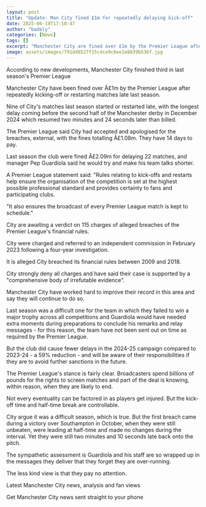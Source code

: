 ```yaml
---
layout: post
title: "Update: Man City fined £1m for repeatedly delaying kick-off"
date: 2025-06-19T17:10:47
author: "badely"
categories: [News]
tags: []
excerpt: "Manchester City are fined over £1m by the Premier League after repeatedly kicking-off late in matches last season."
image: assets/images/791dd8527f15cdce9c6ee1e0839b536f.jpg
---
```


According to new developments, Manchester City finished third in last season's Premier League

Manchester City have been fined over Â£1m by the Premier League after repeatedly kicking-off or restarting matches late last season.

Nine of City's matches last season started or restarted late, with the longest delay coming before the second half of the Manchester derby in December 2024 which resumed two minutes and 24 seconds later than billed.

The Premier League said City had accepted and apologised for the breaches, external, with the fines totalling Â£1.08m. They have 14 days to pay.

Last season the club were fined Â£2.09m for delaying 22 matches, and manager Pep Guardiola said he would try and make his team talks shorter.

A Premier League statement said: "Rules relating to kick-offs and restarts help ensure the organisation of the competition is set at the highest possible professional standard and provides certainty to fans and participating clubs.

"It also ensures the broadcast of every Premier League match is kept to schedule."

City are awaiting a verdict on 115 charges of alleged breaches of the Premier League's financial rules.

City were charged and referred to an independent commission in February 2023 following a four-year investigation.

It is alleged City breached its financial rules between 2009 and 2018.

City strongly deny all charges and have said their case is supported by a "comprehensive body of irrefutable evidence".

Manchester City have worked hard to improve their record in this area and say they will continue to do so.

Last season was a difficult one for the team in which they failed to win a major trophy across all competitions and Guardiola would have needed extra moments during preparations to conclude his remarks and relay messages - for this reason, the team have not been sent out on time as required by the Premier League.

But the club did cause fewer delays in the 2024-25 campaign compared to 2023-24 - a 59% reduction - and will be aware of their responsibilities if they are to avoid further sanctions in the future.

The Premier League's stance is fairly clear. Broadcasters spend billions of pounds for the rights to screen matches and part of the deal is knowing, within reason, when they are likely to end.

Not every eventuality can be factored in as players get injured. But the kick-off time and half-time break are controllable.

City argue it was a difficult season, which is true. But the first breach came during a victory over Southampton in October, when they were still unbeaten, were leading at half-time and made no changes during the interval. Yet they were still two minutes and 10 seconds late back onto the pitch.

The sympathetic assessment is Guardiola and his staff are so wrapped up in the messages they deliver that they forget they are over-running.

The less kind view is that they pay no attention.

Latest Manchester City news, analysis and fan views

Get Manchester City news sent straight to your phone

